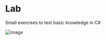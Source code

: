 # Lab

Small exercises to test basic knowledge in C#

![image](https://user-images.githubusercontent.com/3512401/206921571-4823fb88-349e-4e2e-b1a7-ec9f641fe94d.png)
